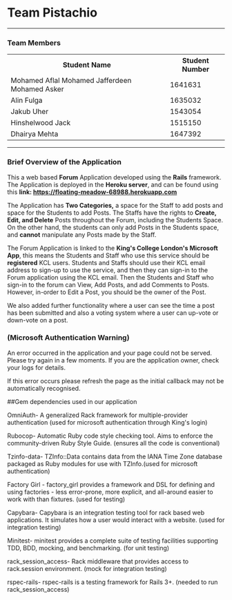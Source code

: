 # Team Pistachio

* * *

### Team Members

<table>

<tbody>

<tr>

<th>Student Name</th>

<th>Student Number</th>

</tr>

<tr>

<td>Mohamed Aflal Mohamed Jafferdeen Mohamed Asker</td>

<td>1641631</td>

</tr>

<tr>

<td>Alin Fulga</td>

<td>1635032</td>

</tr>

<tr>

<td>Jakub Uher</td>

<td>1543054</td>

</tr>

<tr>

<td>Hinshelwood Jack</td>

<td>1515150</td>

</tr>

<tr>

<td>Dhairya Mehta</td>

<td>1647392</td>

</tr>

</tbody>

</table>

* * *

<section>

### Brief Overview of the Application

This a web based **Forum** Application developed using the **Rails** framework. The Application is deployed in the **Heroku server**, and can be found using this **link: https://floating-meadow-68988.herokuapp.com**

The Application has **Two Categories,** a space for the Staff to add posts and space for the Students to add Posts. The Staffs have the rights to **Create, Edit, and Delete** Posts throughout the Forum, including the Students Space. On the other hand, the students can only add Posts in the Students space, and **cannot** manipulate any Posts made by the Staff.

The Forum Application is linked to the **King's College London's Microsoft App**, this means the Students and Staff who use this service should be **registered** KCL users. Students and Staffs should use their KCL email address to sign-up to use the service, and then they can sign-in to the Forum application using the KCL email. Then the Students and Staff who sign-in to the forum can View, Add Posts, and add Comments to Posts. However, in-order to Edit a Post, you should be the owner of the Post.

We also added further functionality where a user can see the time a post has been submitted and also a voting system where a user can up-vote or down-vote on a post. 

</section>

<section>

### (Microsoft Authentication Warning)

An error occurred in the application and your page could not be served. Please try again in a few moments.
If you are the application owner, check your logs for details.

If this error occurs please refresh the page as the initial callback may not be automatically recognised.

</section>


<section>

##Gem dependencies used in our application

OmniAuth- A generalized Rack framework for multiple-provider authentication (used for microsoft authentication through King's login)

Rubocop- Automatic Ruby code style checking tool. Aims to enforce the community-driven Ruby Style Guide. (ensures all the code is conventional)

Tzinfo-data- TZInfo::Data contains data from the IANA Time Zone database packaged as Ruby modules for use with TZInfo.(used for microsoft authentication)

Factory Girl - factory_girl provides a framework and DSL for defining and using factories - less error-prone, more explicit, and all-around easier to work with than fixtures. (used for testing)

Capybara- Capybara is an integration testing tool for rack based web applications. It simulates how a user would interact with a website. (used for integration testing)

Minitest- minitest provides a complete suite of testing facilities supporting TDD, BDD, mocking, and benchmarking. (for unit testing)

rack_session_access-  Rack middleware that provides access to rack.session environment. (mock for integration testing)

rspec-rails- rspec-rails is a testing framework for Rails 3+. (needed to run rack_session_access)


</section>

